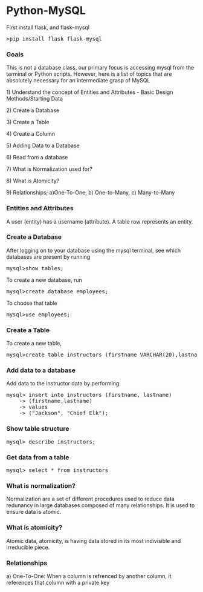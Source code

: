  <h1>Python-MySQL</h1>

<p>
	First install flask, and flask-mysql
</p>

<pre>
>pip install flask flask-mysql
</pre>

<h3>Goals</h3>

<p>
	This is not a database class, our primary focus is accessing mysql from the terminal or Python scripts.  However, here is a list of topics
	that are absolutely necessary for an intermediate grasp of MySQL 
</p>

<p>1) Understand the concept of Entities and Attributes - Basic Design Methods/Starting Data</p>
<p>2) Create a Database</p>
<p>3) Create a Table</p>
<p>4) Create a Column</p>
<p>5) Adding Data to a Database</p>
<p>6) Read from a database</p>
<p>7) What is Normalization used for?</p>
<p>8) What is Atomicity?</p>
<p>9) Relationships; a)One-To-One, b) One-to-Many, c) Many-to-Many</p>

<h3>Entities and Attributes</h3>

<p>
	A user (entity) has a username (attribute). A table row represents an entity.
</p>



<h3>Create a Database</h3>

<p>After logging on to your database using the mysql terminal, see which databases are present by running</p>

<pre>
mysql>show tables;
</pre>

<p>
	To create a new database, run
</p>

<pre>
mysql>create database employees;
</pre>

<p>
To choose that table
</p>

<pre>
mysql>use employees;
</pre>

<h3>Create a Table</h3>

<p>
	To create a new table,
</p>

<pre>
mysql>create table instructors (firstname VARCHAR(20),lastname VARCHAR(20));
</pre>

<h3>Add data to a database</h3>

<p>
	Add data to the instructor data by performing.
</p>

<pre>
mysql> insert into instructors (firstname, lastname)
	-> (firstname,lastname)
	-> values
	-> ("Jackson", "Chief Elk");
</pre>

<h3>Show table structure</h3>

<pre>
mysql> describe instructors;
</pre>


<h3>Get data from a table</h3>

<pre>
mysql> select * from instructors
</pre>



<h3>What is normalization?</h3>

<p>
	Normalization are a set of different procedures used to reduce
	data redunancy in large databases composed of many relationships.  It is used to ensure data 
	is atomic.
</p>


<h3>What is atomicity?</h3>

<p>
	Atomic data, atomicity, is having data stored in its most indivisible and irreducible piece.
</p>

<h3>Relationships</h3>

a) One-To-One: When a column is refrenced by another column, it references that column with a private key


